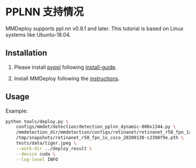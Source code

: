 # PPLNN 支持情况

MMDeploy supports ppl.nn v0.9.1 and later. This tutorial is based on Linux systems like Ubuntu-18.04.

## Installation

1. Please install [pyppl](https://github.com/openppl-public/ppl.nn) following [install-guide](https://github.com/openppl-public/ppl.nn/blob/master/docs/en/building-from-source.md).

2. Install MMDeploy following the [instructions](../01-how-to-build/build_from_source.md).

## Usage

Example:

```bash
python tools/deploy.py \
    configs/mmdet/detection/detection_pplnn_dynamic-800x1344.py \
    /mmdetection_dir/mmdetection/configs/retinanet/retinanet_r50_fpn_1x_coco.py \
    /tmp/snapshots/retinanet_r50_fpn_1x_coco_20200130-c2398f9e.pth \
    tests/data/tiger.jpeg \
    --work-dir ../deploy_result \
    --device cuda \
    --log-level INFO
```
